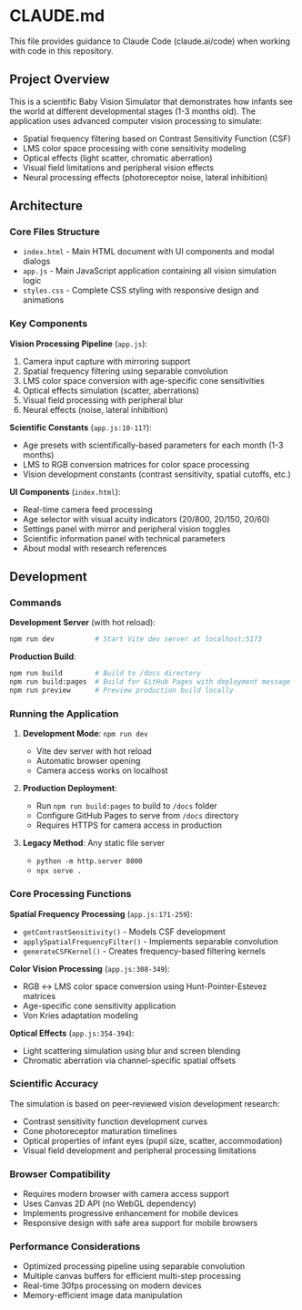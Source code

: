 # CLAUDE.md

This file provides guidance to Claude Code (claude.ai/code) when working with code in this repository.

## Project Overview

This is a scientific Baby Vision Simulator that demonstrates how infants see the world at different developmental stages (1-3 months old). The application uses advanced computer vision processing to simulate:

- Spatial frequency filtering based on Contrast Sensitivity Function (CSF)
- LMS color space processing with cone sensitivity modeling
- Optical effects (light scatter, chromatic aberration)
- Visual field limitations and peripheral vision effects
- Neural processing effects (photoreceptor noise, lateral inhibition)

## Architecture

### Core Files Structure
- `index.html` - Main HTML document with UI components and modal dialogs
- `app.js` - Main JavaScript application containing all vision simulation logic
- `styles.css` - Complete CSS styling with responsive design and animations

### Key Components

**Vision Processing Pipeline** (`app.js`):
1. Camera input capture with mirroring support
2. Spatial frequency filtering using separable convolution
3. LMS color space conversion with age-specific cone sensitivities
4. Optical effects simulation (scatter, aberrations)
5. Visual field processing with peripheral blur
6. Neural effects (noise, lateral inhibition)

**Scientific Constants** (`app.js:10-117`):
- Age presets with scientifically-based parameters for each month (1-3 months)
- LMS to RGB conversion matrices for color space processing
- Vision development constants (contrast sensitivity, spatial cutoffs, etc.)

**UI Components** (`index.html`):
- Real-time camera feed processing
- Age selector with visual acuity indicators (20/800, 20/150, 20/60)
- Settings panel with mirror and peripheral vision toggles
- Scientific information panel with technical parameters
- About modal with research references

## Development

### Commands

**Development Server** (with hot reload):
```bash
npm run dev          # Start Vite dev server at localhost:5173
```

**Production Build**:
```bash
npm run build        # Build to /docs directory
npm run build:pages  # Build for GitHub Pages with deployment message
npm run preview      # Preview production build locally
```

### Running the Application

1. **Development Mode**: `npm run dev`
   - Vite dev server with hot reload
   - Automatic browser opening
   - Camera access works on localhost

2. **Production Deployment**: 
   - Run `npm run build:pages` to build to `/docs` folder
   - Configure GitHub Pages to serve from `/docs` directory
   - Requires HTTPS for camera access in production

3. **Legacy Method**: Any static file server
   - `python -m http.server 8000`
   - `npx serve .`

### Core Processing Functions

**Spatial Frequency Processing** (`app.js:171-259`):
- `getContrastSensitivity()` - Models CSF development
- `applySpatialFrequencyFilter()` - Implements separable convolution
- `generateCSFKernel()` - Creates frequency-based filtering kernels

**Color Vision Processing** (`app.js:308-349`):
- RGB ↔ LMS color space conversion using Hunt-Pointer-Estevez matrices
- Age-specific cone sensitivity application
- Von Kries adaptation modeling

**Optical Effects** (`app.js:354-394`):
- Light scattering simulation using blur and screen blending
- Chromatic aberration via channel-specific spatial offsets

### Scientific Accuracy

The simulation is based on peer-reviewed vision development research:
- Contrast sensitivity function development curves
- Cone photoreceptor maturation timelines
- Optical properties of infant eyes (pupil size, scatter, accommodation)
- Visual field development and peripheral processing limitations

### Browser Compatibility

- Requires modern browser with camera access support
- Uses Canvas 2D API (no WebGL dependency)
- Implements progressive enhancement for mobile devices
- Responsive design with safe area support for mobile browsers

### Performance Considerations

- Optimized processing pipeline using separable convolution
- Multiple canvas buffers for efficient multi-step processing
- Real-time 30fps processing on modern devices
- Memory-efficient image data manipulation
